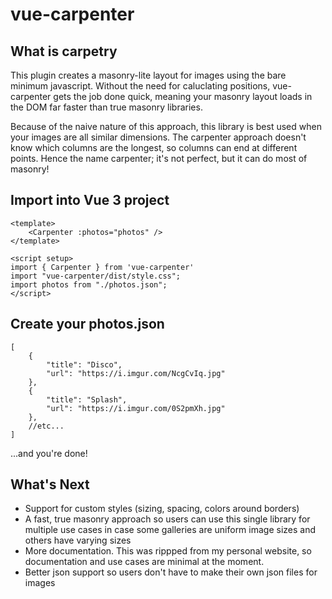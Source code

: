 # vue-carpenter

## What is carpetry

This plugin creates a masonry-lite layout for images using the bare minimum javascript. Without the need for caluclating positions, vue-carpenter gets the job done quick, meaning your masonry layout loads in the DOM  far faster than true masonry libraries.

Because of the naive nature of this approach, this library is best used when your images are all similar dimensions. The carpenter approach doesn't know which columns are the longest, so columns can end at different points. Hence the name carpenter; it's not perfect, but it can do most of masonry!

## Import into Vue 3 project
```
<template>
    <Carpenter :photos="photos" />
</template>

<script setup>
import { Carpenter } from 'vue-carpenter'
import "vue-carpenter/dist/style.css";
import photos from "./photos.json";
</script>
```
## Create your photos.json
```
[
    {
        "title": "Disco",
        "url": "https://i.imgur.com/NcgCvIq.jpg"
    },
    {
        "title": "Splash",
        "url": "https://i.imgur.com/0S2pmXh.jpg"
    },
    //etc...
]
```

...and you're done!

## What's Next
* Support for custom styles (sizing, spacing, colors around borders)
* A fast, true masonry approach so users can use this single library for multiple use cases in case some galleries are uniform image sizes and others have varying sizes
* More documentation. This was rippped from my personal website, so documentation and use cases are minimal at the moment.
* Better json support so users don't have to make their own json files for images